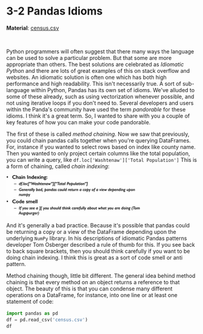 # 3-2 Pandas Idioms

**Material**: [census.csv](https://github.com/siyinghan/Notes/blob/master/Applied%20Data%20Science%20with%20Python%20(Coursera%20Specialization)/01%20Introduction%20to%20Data%20Science%20in%20Python/Material/census.csv)

<br/>

Python programmers will often suggest that there many ways the language can be used to solve a particular problem. But that some are more appropriate than others. The best solutions are celebrated as *Idiomatic Python* and there are lots of great examples of this on stack overflow and websites. An idiomatic solution is often one which has both high performance and high readability. This isn't necessarily true. A sort of sub-language within Python, Pandas has its own set of idioms. We've alluded to some of these already, such as using vectorization whenever possible, and not using iterative loops if you don't need to. Several developers and users within the Panda's community have used the term *pandorable* for these idioms. I think it's a great term. So, I wanted to share with you a couple of key features of how you can make your code pandorable.

The first of these is called *method chaining*. Now we saw that previously, you could chain pandas calls together when you're querying DataFrames. For, instance if you wanted to select rows based on index like county name. Then you wanted to only project certain columns like the total population, you can write a query, like `df.loc['Washtenaw']['Total Population']` This is a form of chaining, called *chain indexing*:

<img src='https://github.com/siyinghan/Notes/raw/master/Applied%20Data%20Science%20with%20Python%20(Coursera%20Specialization)/01%20Introduction%20to%20Data%20Science%20in%20Python/Image/053.png' alt='053' width='70%' />

And it's generally a bad practice. Because it's possible that pandas could be returning a copy or a view of the DataFrame depending upon the underlying `NumPy` library. In his descriptions of idiomatic Pandas patterns developer Tom Osberger described a rule of thumb for this. If you see back to back square brackets, then you should think carefully if you want to be doing chain indexing. I think this is great as a sort of code smell or anti pattern.

Method chaining though, little bit different. The general idea behind method chaining is that every method on an object returns a reference to that object. The beauty of this is that you can condense many different operations on a DataFrame, for instance, into one line or at least one statement of code:

```python
import pandas as pd
df = pd.read_csv('census.csv')
df
```

